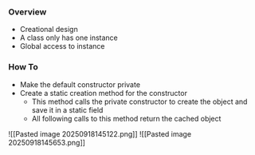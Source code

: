 
### **Overview**
- Creational design
- A class only has one instance
- Global access to instance


### **How To**
- Make the default constructor private
- Create a static creation method for the constructor
	- This method calls the private constructor to create the object and save it in a static field
	- All following calls to this method return the cached object

![[Pasted image 20250918145122.png]]
![[Pasted image 20250918145653.png]]

